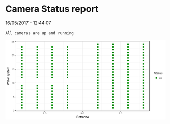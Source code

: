 Camera Status report
================
16/05/2017 - 12:44:07

    All cameras are up and running

![](camreport_files/figure-markdown_github/unnamed-chunk-2-1.png)
